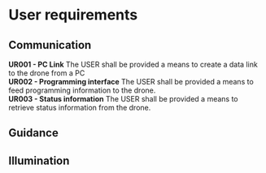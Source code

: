 # User requirements
## Communication
**UR001 - PC Link**
The USER shall be provided a means to create a data link to the drone from a PC  
**UR002 - Programming interface**
The USER shall be provided a means to feed programming information to the drone.  
**UR003 - Status information**
The USER shall be provided a means to retrieve status information from the drone.  

## Guidance

## Illumination
